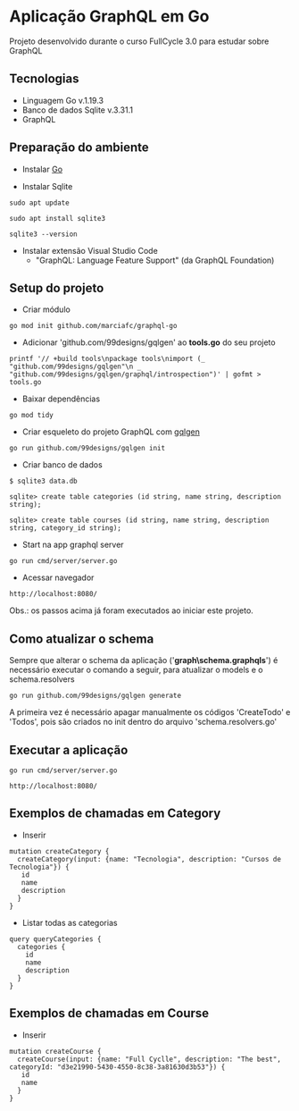 # Aplicação GraphQL em Go

Projeto desenvolvido durante o curso FullCycle 3.0 para estudar sobre GraphQL

## Tecnologias

- Linguagem Go v.1.19.3
- Banco de dados Sqlite v.3.31.1
- GraphQL

## Preparação do ambiente

- Instalar [Go](https://go.dev/doc/install)

- Instalar Sqlite

```
sudo apt update

sudo apt install sqlite3

sqlite3 --version
```

- Instalar extensão Visual Studio Code
  - "GraphQL: Language Feature Support" (da GraphQL Foundation)

## Setup do projeto

- Criar módulo

```
go mod init github.com/marciafc/graphql-go
```

- Adicionar 'github.com/99designs/gqlgen' ao **tools.go** do seu projeto

```
printf '// +build tools\npackage tools\nimport (_ "github.com/99designs/gqlgen"\n _ "github.com/99designs/gqlgen/graphql/introspection")' | gofmt > tools.go
```

- Baixar dependências

```
go mod tidy
```

- Criar esqueleto do projeto GraphQL com [gqlgen](https://gqlgen.com/)

```
go run github.com/99designs/gqlgen init
```

- Criar banco de dados

```
$ sqlite3 data.db

sqlite> create table categories (id string, name string, description string);

sqlite> create table courses (id string, name string, description string, category_id string);
```

- Start na app graphql server

```
go run cmd/server/server.go
```

- Acessar navegador

```
http://localhost:8080/
```

Obs.: os passos acima já foram executados ao iniciar este projeto.

## Como atualizar o schema

Sempre que alterar o schema da aplicação ('**graph\schema.graphqls**') é necessário executar o comando a seguir, para atualizar o models e o schema.resolvers

```
go run github.com/99designs/gqlgen generate
```

A primeira vez é necessário apagar manualmente os códigos 'CreateTodo' e 'Todos', pois são criados no init dentro do arquivo 'schema.resolvers.go'

## Executar a aplicação

```
go run cmd/server/server.go

http://localhost:8080/
```

## Exemplos de chamadas em Category

- Inserir

```
mutation createCategory {
  createCategory(input: {name: "Tecnologia", description: "Cursos de Tecnologia"}) {
   id
   name
   description
  }
}
```

- Listar todas as categorias

```
query queryCategories {
  categories {
    id
    name
    description
  }
}
```

## Exemplos de chamadas em Course

- Inserir

```
mutation createCourse {
  createCourse(input: {name: "Full Cyclle", description: "The best", categoryId: "d3e21990-5430-4550-8c38-3a81630d3b53"}) {
   id
   name
  }
}
```

